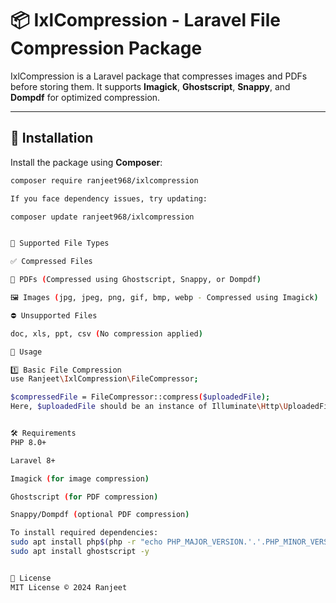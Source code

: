 # 📦 IxlCompression - Laravel File Compression Package

IxlCompression is a Laravel package that compresses images and PDFs before storing them. It supports **Imagick**, **Ghostscript**, **Snappy**, and **Dompdf** for optimized compression.

---

## 🚀 Installation

Install the package using **Composer**:

```sh
composer require ranjeet968/ixlcompression

If you face dependency issues, try updating:

composer update ranjeet968/ixlcompression


📂 Supported File Types

✅ Compressed Files

📄 PDFs (Compressed using Ghostscript, Snappy, or Dompdf)

🖼️ Images (jpg, jpeg, png, gif, bmp, webp - Compressed using Imagick)

⛔ Unsupported Files

doc, xls, ppt, csv (No compression applied)

🔧 Usage

1️⃣ Basic File Compression
use Ranjeet\IxlCompression\FileCompressor;

$compressedFile = FileCompressor::compress($uploadedFile);
Here, $uploadedFile should be an instance of Illuminate\Http\UploadedFile or a valid file path.


🛠 Requirements
PHP 8.0+

Laravel 8+

Imagick (for image compression)

Ghostscript (for PDF compression)

Snappy/Dompdf (optional PDF compression)

To install required dependencies:
sudo apt install php$(php -r "echo PHP_MAJOR_VERSION.'.'.PHP_MINOR_VERSION;")-imagick -y
sudo apt install ghostscript -y


📜 License
MIT License © 2024 Ranjeet
